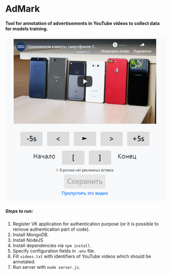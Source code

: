 # AdMark
#### Tool for annotation of advertisements in YouTube videos to collect data for models training.

![AdMark screenshot](screenshot.png)

##### Steps to run:
1. Register VK application for authentication purpose (or it is possible to remove authentication part of code).
2. Install MongoDB.
3. Install NodeJS
4. Install dependencies via `npm install`.
5. Specify configuration fields in `.env` file.
6. Fill `videos.txt` with identifiers of YouTube videos which should be annotated.
6. Run server with `node server.js`.